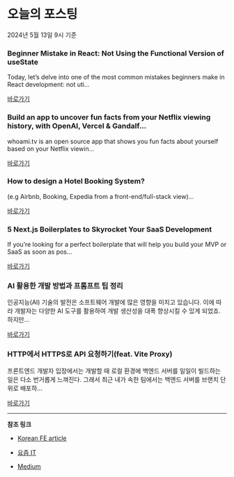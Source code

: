 # 오늘의 포스팅 
2024년 5월 13일 9시 기준 

### Beginner Mistake in React: Not Using the Functional Version of useState 

 Today, let’s delve into one of the most common mistakes beginners make in React development: not uti... 

 [바로가기](https://medium.com/m/signin?actionUrl=https%3A%2F%2Fmedium.com%2F_%2Fbookmark%2Fp%2F0f8b429ea532&operation=register&redirect=https%3A%2F%2Fmedium.com%2F%40matheshyogeswaran%2Fbeginner-mistake-in-react-not-using-the-functional-version-of-usestate-0f8b429ea532&source=---------0-84----------reactjs------bookmark_preview----394cae48_b883_409f_b278_000cebfb3d14-------) 

### Build an app to uncover fun facts from your Netflix viewing history, with OpenAI, Vercel & Gandalf… 

 whoami.tv is an open source app that shows you fun facts about yourself based on your Netflix viewin... 

 [바로가기](https://medium.com/m/signin?actionUrl=https%3A%2F%2Fmedium.com%2F_%2Fbookmark%2Fp%2F466bf812c876&operation=register&redirect=https%3A%2F%2Fmedium.com%2Fchunks-of-code%2Fbuild-an-app-to-uncover-fun-facts-from-your-netflix-viewing-history-using-openai-vercel-gandalf-466bf812c876&source=---------0-84----------nextjs------bookmark_preview----bfbf1af6_06e6_4c3e_ad8d_f791aaf2cfba-------) 

### How to design a Hotel Booking System? 

 (e.g Airbnb, Booking, Expedia from a front-end/full-stack view)... 

 [바로가기](https://medium.com/m/signin?actionUrl=https%3A%2F%2Fmedium.com%2F_%2Fbookmark%2Fp%2F56ef18b6adfc&operation=register&redirect=https%3A%2F%2Fleannezhang.medium.com%2Fhow-to-design-a-hotel-booking-system-56ef18b6adfc&source=---------0-84----------front_end_development------bookmark_preview----3b0a2bc7_76b3_4433_9a7d_dee57ce823cf-------) 

### 5 Next.js Boilerplates to Skyrocket Your SaaS Development 

 If you’re looking for a perfect boilerplate that will help you build your MVP or SaaS as soon as pos... 

 [바로가기](https://medium.com/m/signin?actionUrl=https%3A%2F%2Fmedium.com%2F_%2Fbookmark%2Fp%2F5b9c53db00ff&operation=register&redirect=https%3A%2F%2Fmedium.com%2F%40hii_mohit%2F5-next-js-boilerplates-to-skyrocket-your-saas-development-5b9c53db00ff&source=---------0-84----------react------bookmark_preview----186b829a_801c_4232_addb_2e64ab85b49e-------) 

### AI 활용한 개발 방법과 프롬프트 팁 정리 

 인공지능(AI) 기술의 발전은 소프트웨어 개발에 많은 영향을 미치고 있습니다. 이에 따라 개발자는 다양한 AI 도구를 활용하여 개발 생산성을 대폭 향상시킬 수 있게 되었죠. 하지만... 

 [바로가기](https://yozm.wishket.com/magazine/detail/2575/) 

### HTTP에서 HTTPS로 API 요청하기(feat. Vite Proxy) 

 프론트엔드 개발자 입장에서는 개발할 때 로컬 환경에 백엔드 서버를 일일이 빌드하는 일은 다소 번거롭게 느껴진다. 그래서 최근 내가 속한 팀에서는 백엔드 서버를 브랜치 단위로 배포하... 

 [바로가기](https://yozm.wishket.com/magazine/detail/2565/) 

---

**참조 링크**

- [Korean FE article](https://kofearticle.substack.com) 

- [요즘 IT](https://yozm.wishket.com/magazine) 

- [Medium](https://medium.com) 

